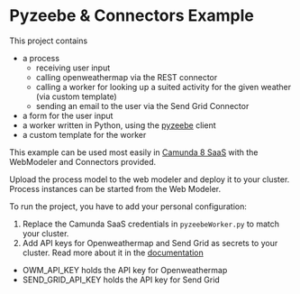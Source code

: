# Pyzeebe & Connectors Example

This project contains
* a process
  * receiving user input
  * calling openweathermap via the REST connector
  * calling a worker for looking up a suited activity for the given weather (via custom template)
  * sending an email to the user via the Send Grid Connector
* a form for the user input
* a worker written in Python, using the [pyzeebe](https://github.com/camunda-community-hub/pyzeebe) client
* a custom template for the worker

This example can be used most easily in [Camunda 8 SaaS](https://console.cloud.camunda.io) with the WebModeler and Connectors provided.

Upload the process model to the web modeler and deploy it to your cluster. Process instances can be started from the Web Modeler.

To run the project, you have to add your personal configuration:
1. Replace the Camunda SaaS credentials in `pyzeebeWorker.py` to match your cluster.
2. Add API keys for Openweathermap and Send Grid as secrets to your cluster. Read more about it in the [documentation](https://docs.camunda.io/docs/components/console/manage-clusters/manage-secrets/)
  * OWM_API_KEY holds the API key for Openweathermap
  * SEND_GRID_API_KEY holds the API key for Send Grid